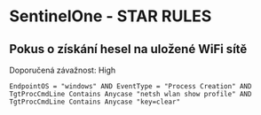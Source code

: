 # SentinelOne - STAR RULES

## Pokus o získání hesel na uložené WiFi sítě

Doporučená závažnost: High
```
EndpointOS = "windows" AND EventType = "Process Creation" AND
TgtProcCmdLine Contains Anycase "netsh wlan show profile" AND
TgtProcCmdLine Contains Anycase "key=clear"
```
